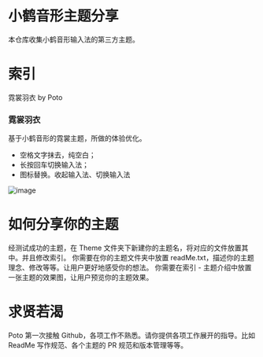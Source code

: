 # 小鹤音形主题分享
本仓库收集小鹤音形输入法的第三方主题。

# 索引
霓裳羽衣 by Poto

### 霓裳羽衣
基于小鹤音形的霓裳主题，所做的体验优化。
- 空格文字抹去，纯空白；
- 长按回车切换输入法；
- 图标替换。收起输入法、切换输入法

![image](https://user-images.githubusercontent.com/59009389/147461801-cf2663f2-2954-42aa-bda8-392a0c4bb213.png)
 


# 如何分享你的主题
经测试成功的主题，在 Theme 文件夹下新建你的主题名，将对应的文件放置其中。并且修改索引。
你需要在你的主题文件夹中放置 readMe.txt，描述你的主题理念、修改等等。让用户更好地感受你的想法。
你需要在索引 - 主题介绍中放置一张主题的效果图，让用户预览你的主题效果。

# 求贤若渴
Poto 第一次接触 Github，各项工作不熟悉。请你提供各项工作展开的指导。比如 ReadMe 写作规范、各个主题的 PR 规范和版本管理等等。
